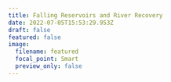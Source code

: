 ```yaml
---
title: Falling Reservoirs and River Recovery
date: 2022-07-05T15:53:29.953Z
draft: false
featured: false
image:
  filename: featured
  focal_point: Smart
  preview_only: false
---
```

